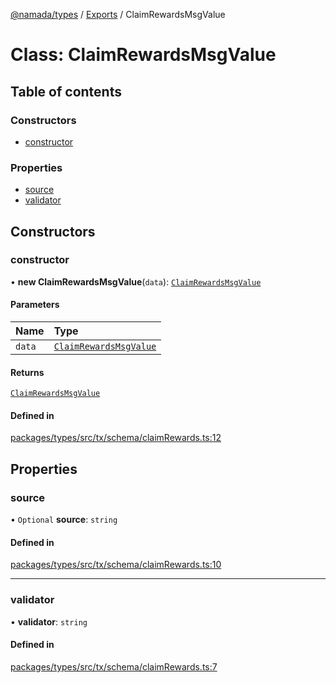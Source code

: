[@namada/types](../README.md) / [Exports](../modules.md) / ClaimRewardsMsgValue

# Class: ClaimRewardsMsgValue

## Table of contents

### Constructors

- [constructor](ClaimRewardsMsgValue.md#constructor)

### Properties

- [source](ClaimRewardsMsgValue.md#source)
- [validator](ClaimRewardsMsgValue.md#validator)

## Constructors

### constructor

• **new ClaimRewardsMsgValue**(`data`): [`ClaimRewardsMsgValue`](ClaimRewardsMsgValue.md)

#### Parameters

| Name | Type |
| :------ | :------ |
| `data` | [`ClaimRewardsMsgValue`](ClaimRewardsMsgValue.md) |

#### Returns

[`ClaimRewardsMsgValue`](ClaimRewardsMsgValue.md)

#### Defined in

[packages/types/src/tx/schema/claimRewards.ts:12](https://github.com/anoma/namada-interface/blob/dedbae7e806a646649051a09499b31d03fef0091/packages/types/src/tx/schema/claimRewards.ts#L12)

## Properties

### source

• `Optional` **source**: `string`

#### Defined in

[packages/types/src/tx/schema/claimRewards.ts:10](https://github.com/anoma/namada-interface/blob/dedbae7e806a646649051a09499b31d03fef0091/packages/types/src/tx/schema/claimRewards.ts#L10)

___

### validator

• **validator**: `string`

#### Defined in

[packages/types/src/tx/schema/claimRewards.ts:7](https://github.com/anoma/namada-interface/blob/dedbae7e806a646649051a09499b31d03fef0091/packages/types/src/tx/schema/claimRewards.ts#L7)
